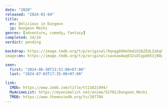 ```yaml
---
date: "2020"
released: "2024-01-04"
title:
  en: Delicious in Dungeon
  jp: Dungeon Meshi
genres: [adventure, comedy, fantasy]
completed: 24/24
verdict: pending

backdrop: https://image.tmdb.org/t/p/original/9qngg89Hohbdib3bZEdLZa5qhOl.jpg
image:en: https://image.tmdb.org/t/p/original/saveaoAwq632sDlppmhEIjNOpC.jpg

seen:
  first: "2024-06-30T13:51:00+07:00"
  last: "2024-07-03T17:35:00+07:00"

link:
  IMDb: https://www.imdb.com/title/tt21621494/
  MyAnimeList: https://myanimelist.net/anime/52701/Dungeon_Meshi
  TMDB: https://www.themoviedb.org/tv/207784
---
```

